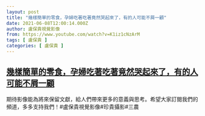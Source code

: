 ```yaml
---
layout: post
title: "幾樣簡單的零食，孕婦吃著吃著竟然哭起來了，有的人可能不屑一顧"
date: 2021-06-08T12:00:14.000Z
author: 盧保貴視覺影像
from: https://www.youtube.com/watch?v=K1iz1cNzArM
tags: [ 盧保貴 ]
categories: [ 盧保貴 ]
---
```

<!--1623153614000-->
[幾樣簡單的零食，孕婦吃著吃著竟然哭起來了，有的人可能不屑一顧](https://www.youtube.com/watch?v=K1iz1cNzArM)
------

<div>
期待影像能為將來保留文獻，給人們帶來更多的意義與思考。希望大家訂閱我們的頻道，多多支持我們！#盧保貴視覺影像#珍貴攝影#三農
</div>
